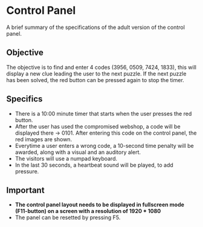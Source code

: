 # Control Panel
A brief summary of the specifications of the adult version of the control panel.

## Objective
The objective is to find and enter 4 codes (3956, 0509, 7424, 1833), this will display a new clue leading the user to the next puzzle. If the next puzzle has been solved, the red button can be pressed again to stop the timer.

## Specifics
- There is a 10:00 minute timer that starts when the user presses the red button.
- After the user has used the compromised webshop, a code will be displayed there -> 0101. After entering this code on the control panel, the red images are shown.
- Everytime a user enters a wrong code, a 10-second time penalty will be awarded, along with a visual and an auditory alert.
- The visitors will use a numpad keyboard. 
- In the last 30 seconds, a heartbeat sound will be played, to add pressure.

## Important
- **The control panel layout needs to be displayed in fullscreen mode (F11-button) on a screen with a resolution of 1920 * 1080**
- The panel can be resetted by pressing F5.




